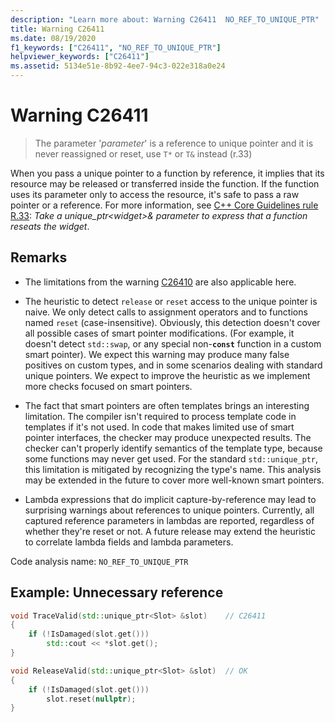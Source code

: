 ```yaml
---
description: "Learn more about: Warning C26411  NO_REF_TO_UNIQUE_PTR"
title: Warning C26411
ms.date: 08/19/2020
f1_keywords: ["C26411", "NO_REF_TO_UNIQUE_PTR"]
helpviewer_keywords: ["C26411"]
ms.assetid: 5134e51e-8b92-4ee7-94c3-022e318a0e24
---
```

# Warning C26411

> The parameter '*parameter*' is a reference to unique pointer and it is never reassigned or reset, use `T*` or `T&` instead (r.33)

When you pass a unique pointer to a function by reference, it implies that its resource may be released or transferred inside the function. If the function uses its parameter only to access the resource, it's safe to pass a raw pointer or a reference. For more information, see [C++ Core Guidelines rule R.33](https://isocpp.github.io/CppCoreGuidelines/CppCoreGuidelines#Rr-reseat): *Take a unique_ptr\<widget\>& parameter to express that a function reseats the widget*.

## Remarks

- The limitations from the warning [C26410](C26410.md) are also applicable here.

- The heuristic to detect `release` or `reset` access to the unique pointer is naive. We only detect calls to assignment operators and to functions named `reset` (case-insensitive). Obviously, this detection doesn't cover all possible cases of smart pointer modifications. (For example, it doesn't detect `std::swap`, or any special non-**`const`** function in a custom smart pointer). We expect this warning may produce many false positives on custom types, and in some scenarios dealing with standard unique pointers. We expect to improve the heuristic as we implement more checks focused on smart pointers.

- The fact that smart pointers are often templates brings an interesting limitation. The compiler isn't required to process template code in templates if it's not used. In code that makes limited use of smart pointer interfaces, the checker may produce unexpected results. The checker can't properly identify semantics of the template type, because some functions may never get used. For the standard `std::unique_ptr`, this limitation is mitigated by recognizing the type's name. This analysis may be extended in the future to cover more well-known smart pointers.

- Lambda expressions that do implicit capture-by-reference may lead to surprising warnings about references to unique pointers. Currently, all captured reference parameters in lambdas are reported, regardless of whether they're reset or not. A future release may extend the heuristic to correlate lambda fields and lambda parameters.

Code analysis name: `NO_REF_TO_UNIQUE_PTR`

## Example: Unnecessary reference

```cpp
void TraceValid(std::unique_ptr<Slot> &slot)    // C26411
{
    if (!IsDamaged(slot.get()))
        std::cout << *slot.get();
}

void ReleaseValid(std::unique_ptr<Slot> &slot)  // OK
{
    if (!IsDamaged(slot.get()))
        slot.reset(nullptr);
}
```
